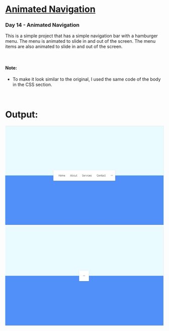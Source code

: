 # [Animated Navigation](https://github.com/bradtraversy/50projects50days/tree/master/animated-navigation)

### Day 14 - Animated Navigation

This is a simple project that has a simple navigation bar with a hamburger menu. The menu is animated to slide in and out of the screen. The menu items are also animated to slide in and out of the screen. 

<br>

#### Note:
- To make it look similar to the original, I used the same code of the body in the CSS section.

<br>

# Output:

<img src="Output1.JPG" alt="DAY14: Original Page">

<br>

<img src="Output2.JPG" alt="DAY14: Menu is Closed">